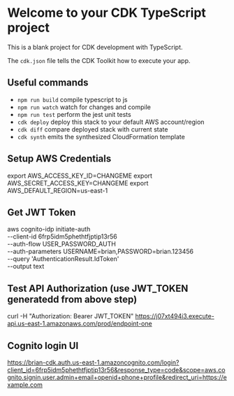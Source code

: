 # Welcome to your CDK TypeScript project

This is a blank project for CDK development with TypeScript.

The `cdk.json` file tells the CDK Toolkit how to execute your app.

## Useful commands

* `npm run build`   compile typescript to js
* `npm run watch`   watch for changes and compile
* `npm run test`    perform the jest unit tests
* `cdk deploy`      deploy this stack to your default AWS account/region
* `cdk diff`        compare deployed stack with current state
* `cdk synth`       emits the synthesized CloudFormation template


## Setup AWS Credentials
export AWS_ACCESS_KEY_ID=CHANGEME
export AWS_SECRET_ACCESS_KEY=CHANGEME
export AWS_DEFAULT_REGION=us-east-1

## Get JWT Token
aws cognito-idp initiate-auth \
  --client-id 6frp5idm5phethtfjptip13r56 \
  --auth-flow USER_PASSWORD_AUTH \
  --auth-parameters USERNAME=brian,PASSWORD=brian.123456 \
  --query 'AuthenticationResult.IdToken' \
  --output text

## Test API Authorization (use JWT_TOKEN generatedd from above step)
curl -H "Authorization: Bearer
JWT_TOKEN" https://j07xt494i3.execute-api.us-east-1.amazonaws.com/prod/endpoint-one

## Cognito login UI
https://brian-cdk.auth.us-east-1.amazoncognito.com/login?client_id=6frp5idm5phethtfjptip13r56&response_type=code&scope=aws.cognito.signin.user.admin+email+openid+phone+profile&redirect_uri=https://example.com
